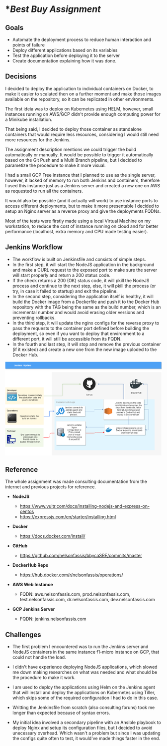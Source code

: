 # **Best Buy Assignment*

## **Goals**

- Automate the deployment process to reduce human interaction and points of failure
- Deploy different applications based on its variables
- Test the application before deploying it to the server
- Create documentation explaining how it was done.


## **Decisions**

I decided to deploy the application to individual containers on Docker, to make it easier to scalated then on a further moment and make those images available on the repository, so it can be replicated in other environments.

The first ideia was to deploy on Kubernetes using HELM, however, small instances running on AWS/GCP didn't provide enough computing power for a Minikube installation.

That being said, I decided to deploy those container as standalone containers that would require less resources, considering I would still need more resources for the Jenkins.

The assignment description mentions we could trigger the build automatically or manually. It would be possible to trigger it automatically based on the Git Push and a Multi Branch pipeline, but I decided to parametize the procedure to make it more visual.

I had a small GCP Free instance that I planned to use as the single server, however, it lacked of memory to run both Jenkins and containers, therefore I used this instance just as a Jenkins server and created a new one on AWS as requested to run all the containers.

It would also be possible (and it actually will work) to use instance ports to access different deployments, but to make it more presentable I decided to setup an Nginx server as a reverse proxy and give the deployments FQDNs.

Most of the tests were firstly made using a local Virtual Machine on my workstation, to reduce the cost of instance running on cloud and for better performance (localhost, extra memory and CPU made testing easier).


## **Jenkins Workflow**

- The workflow is built on Jenkinsfile and consists of simple steps.
- In the first step, it will start the NodeJS application in the background and make a CURL request to the exposed port to make sure the server will start properly and return a 200 status code.
- If the check returns a 200 (OK) status code, it will pkill the NodeJS process and continue to the next step, else, it will pkill the process (or try, in case it failed to startup) and exit the pipeline.
- In the second step, considering the application itself is healthy, it will build the Docker image from a Dockerfile and push it to the Docker Hub repository with the TAG being the same as the build number, which is an incremental number and would avoid erasing older versions and preventing rollbacks.
- In the third step, it will update the nginx configs for the reverse proxy to pass the requests to the container port defined before building the deployment, so even if you want to deploy that environment to a different port, it will still be accessible from its FQDN.
- In the fourth and last step, it will stop and remove the previous container (if it existed) and create a new one from the new image uploded to the Docker Hub.

![Pipeline diagram](Jenkins-pipeline-diagram.png)


## **Reference**

The whole assignment was made consulting documentation from the internet and previous projects for reference.

- **NodeJS**
  - https://www.vultr.com/docs/installing-nodejs-and-express-on-centos
  - https://expressjs.com/en/starter/installing.html
- **Docker**
  - https://docs.docker.com/install/
- **GitHub**
  - https://github.com/nelsonfassis/bbycaSRE/commits/master
- **DockerHub Repo**
  - https://hub.docker.com/r/nelsonfassis/operations/

- **AWS Web Instance**
  - FQDN: aws.nelsonfassis.com, prod.nelsonfassis.com, test.nelsonfassis.com, dr.nelsonfassis.com, dev.nelsonfassis.com

- **GCP Jenkins Server**
  - FQDN: jenkins.nelsonfassis.com


## **Challenges**

- The first problem I encountered was to run the Jenkins server and NodeJS containers in the same instance f1-micro instance on GCP, that could not handle the load.

- I didn't have experience deploying NodeJS applications, which slowed me down making researches on what was needed and what should be the procedure to make it work.

- I am used to deploy the applications using Helm on the Jenkins agent that will install and deploy the applications on Kubernetes using Tiller, which skips some of the required configuration I had to do in this case.

- Writting the Jenkinsfile from scratch (also consulting foruns) took me longer than expected because of syntax errors.

- My initial idea involved a secondary pipeline with an Ansible playbook to deploy Nginx and setup its configuration files, but I decided to avoid unecessary overhead. Which wasn't a problem but since I was updating the configs quite often to test, it would've made things faster in the end.
